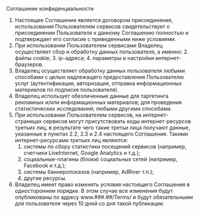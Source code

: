 Соглашение конфиденциальности

 1. Настоящее Соглашение является договором присоединения, использования Пользователем сервисов свидетельствует о присоединении Пользователя к данному Соглашению полностью и подтверждает его согласие с приведенными ниже условиями.
 2. При использовании Пользователем сервисами Владелец осуществляет сбор и обработку данных пользователя, а именно:
	2. файлы cookie;
	3.	ip-адреса;
	4.	параметры и настройки интернет-браузеров.
 3. Владелец осуществляет обработку данных пользователя любыми способами с целью надлежащего предоставления Пользователю услуг (аутентификация, авторизация, отправка информационных материалов по подписке пользователя).
 4. Владелец использует обезличенные данные для таргетинга рекламных и/или информационных материалов; для проведения статистических исследований; любыми другими способами.
 5. При использовании Пользователем сервисов, на интернет-страницах сервисов могут присутствовать коды интернет-ресурсов третьих лиц, в результате чего такие третьи лица получают данные, указанные в пунктах 2.2, 2.3 и 2.4 настоящего Соглашения. Такими интернет-ресурсами третьих лиц являются:
	1.	системы по сбору статистики посещений сервисов (например, счетчики LiveInternet, Google Analytics и т.д.);
	2.	социальные-плагины (блоки) социальных сетей (например, Facebook и т.д.);
	3.	системы баннеропоказов (например, AdRiver т.п.);
	4.	другие ресурсы.
 6. Владелец имеет право изменять условия настоящего Соглашения в одностороннем порядке. В этом случае все изменения будут опубликованы по адресу www.###.##/Terms/ и будут обязательными для пользователя через 10 дней со дня такой публикации.